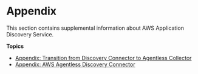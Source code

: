 # Appendix<a name="appendix"></a>

This section contains supplemental information about AWS Application Discovery Service\.

**Topics**
+ [Appendix: Transition from Discovery Connector to Agentless Collector](discovery-collector-transition.md)
+ [Appendix: AWS Agentless Discovery Connector](discovery-connector.md)